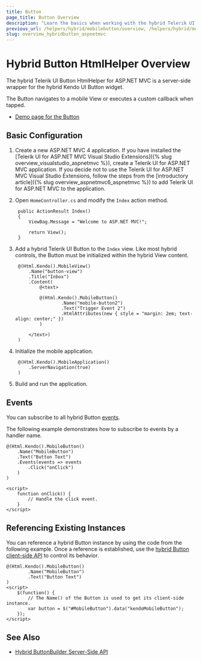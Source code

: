 ```yaml
---
title: Button
page_title: Button Overview
description: "Learn the basics when working with the hybrid Telerik UI Button HtmlHelper for ASP.NET MVC."
previous_url: /helpers/hybrid/mobilebutton/overview, /helpers/hybrid/mobilebutton
slug: overview_hybridbutton_aspnetmvc
---
```


# Hybrid Button HtmlHelper Overview

The hybrid Telerik UI Button HtmlHelper for ASP.NET MVC is a server-side wrapper for the hybrid Kendo UI Button widget.

The Button navigates to a mobile View or executes a custom callback when tapped.

* [Demo page for the Button](https://demos.telerik.com/kendo-ui/m/index#mobile-button/index)

## Basic Configuration

1. Create a new ASP.NET MVC 4 application. If you have installed the [Telerik UI for ASP.NET MVC Visual Studio Extensions]({% slug overview_visualstudio_aspnetmvc %}), create a Telerik UI for ASP.NET MVC application. If you decide not to use the Telerik UI for ASP.NET MVC Visual Studio Extensions, follow the steps from the [introductory article]({% slug overview_aspnetmvc6_aspnetmvc %}) to add Telerik UI for ASP.NET MVC to the application.
1. Open `HomeController.cs` and modify the `Index` action method.

        public ActionResult Index()
        {
            ViewBag.Message = "Welcome to ASP.NET MVC!";

            return View();
        }

1. Add a hybrid Telerik UI Button to the `Index` view. Like most hybrid controls, the Button must be initialized within the hybrid View content.

        @(Html.Kendo().MobileView()
            .Name("button-view")
            .Title("Inbox")
            .Content(
                @<text>

                @(Html.Kendo().MobileButton()
                        .Name("mobile-button2")
                        .Text("Trigger Event 2")
                        .HtmlAttributes(new { style = "margin: 2em; text-align: center;" })
                )

            </text>)
        )

1. Initialize the mobile application.

        @(Html.Kendo().MobileApplication()
            .ServerNavigation(true)
        )

1. Build and run the application.

## Events

You can subscribe to all hybrid Button [events](https://docs.telerik.com/kendo-ui/api/javascript/mobile/ui/button#events).

The following example demonstrates how to subscribe to events by a handler name.

    @(Html.Kendo().MobileButton()
        .Name("MobileButton")
        .Text("Button Text")
        .Events(events => events
            .Click("onClick")
        )
    )

    <script>
        function onClick() {
            // Handle the click event.
        }
    </script>

## Referencing Existing Instances

You can reference a hybrid Button instance by using the code from the following example. Once a reference is established, use the [hybrid Button client-side API](https://docs.telerik.com/kendo-ui/api/javascript/mobile/ui/button#methods) to control its behavior.

    @(Html.Kendo().MobileButton()
            .Name("MobileButton")
            .Text("Button Text")
    )
    <script>
        $(function() {
            // The Name() of the Button is used to get its client-side instance.
            var button = $("#MobileButton").data("kendoMobileButton");
        });
    </script>

## See Also

* [Hybrid ButtonBuilder Server-Side API](https://docs.telerik.com/aspnet-mvc/api/Kendo.Mvc.UI.Fluent/MobileButtonBuilder)
